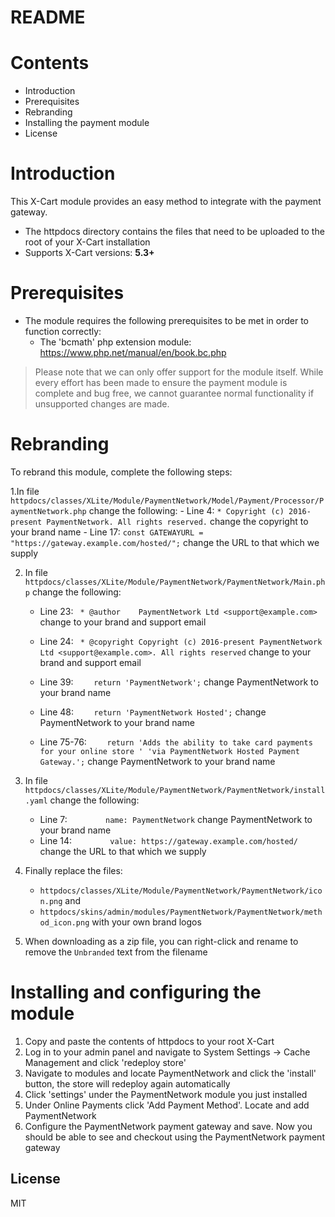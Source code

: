 # README

# Contents

- Introduction
- Prerequisites
- Rebranding
- Installing the payment module
- License

# Introduction

This X-Cart module provides an easy method to integrate with the payment gateway.
 - The httpdocs directory contains the files that need to be uploaded to the root of your X-Cart installation
 - Supports X-Cart versions: **5.3+**

# Prerequisites

- The module requires the following prerequisites to be met in order to function correctly:
    - The 'bcmath' php extension module: https://www.php.net/manual/en/book.bc.php

> Please note that we can only offer support for the module itself. While every effort has been made to ensure the payment module is complete and bug free, we cannot guarantee normal functionality if unsupported changes are made.

# Rebranding

To rebrand this module, complete the following steps:

1.In file `httpdocs/classes/XLite/Module/PaymentNetwork/Model/Payment/Processor/PaymentNetwork.php` change the following:
	- Line 4: `* Copyright (c) 2016-present PaymentNetwork. All rights reserved.` change the copyright to your brand name
	- Line 17: `const GATEWAYURL = "https://gateway.example.com/hosted/";` change the URL to that which we supply

2. In file `httpdocs/classes/XLite/Module/PaymentNetwork/PaymentNetwork/Main.php` change the following:
	- Line 23: ` * @author    PaymentNetwork Ltd <support@example.com>` change to your brand and support email
	- Line 24: ` * @copyright Copyright (c) 2016-present PaymentNetwork Ltd <support@example.com>. All rights reserved` change to your brand and support email

	- Line 39: `    return 'PaymentNetwork';` change PaymentNetwork to your brand name
	- Line 48: `    return 'PaymentNetwork Hosted';` change PaymentNetwork to your brand name
	- Line 75-76: `    return 'Adds the ability to take card payments for your online store '
           'via PaymentNetwork Hosted Payment Gateway.';` change PaymentNetwork to your brand name
	
3. In file `httpdocs/classes/XLite/Module/PaymentNetwork/PaymentNetwork/install.yaml` change the following:
	- Line 7: `        name: PaymentNetwork` change PaymentNetwork to your brand name
	- Line 14: `        value: https://gateway.example.com/hosted/` change the URL to that which we supply

4. Finally replace the files:
	- `httpdocs/classes/XLite/Module/PaymentNetwork/PaymentNetwork/icon.png` and
	- `httpdocs/skins/admin/modules/PaymentNetwork/PaymentNetwork/method_icon.png` with your own brand logos
	
5. When downloading as a zip file, you can right-click and rename to remove the `Unbranded` text from the filename

# Installing and configuring the module

1. Copy and paste the contents of httpdocs to your root X-Cart
2. Log in to your admin panel and navigate to System Settings -> Cache Management and click 'redeploy store'
3. Navigate to modules and locate PaymentNetwork and click the 'install' button, the store will redeploy again automatically
4. Click 'settings' under the PaymentNetwork module you just installed
5. Under Online Payments click 'Add Payment Method'. Locate and add PaymentNetwork
6. Configure the PaymentNetwork payment gateway and save. Now you should be able to see and checkout using the PaymentNetwork payment gateway

License
----
MIT
